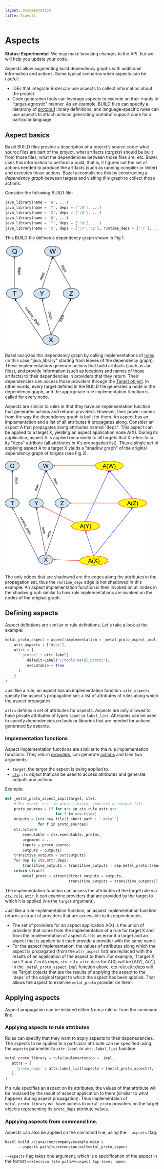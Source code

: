 ```yaml
---
layout: documentation
title: Aspects
---
```

# Aspects

**Status: Experimental**. We may make breaking changes to the API, but we will
  help you update your code.

Aspects allow augmenting build dependency graphs with additional information
and actions. Some typical scenarios when aspects can be useful:

*   IDEs that integrate Bazel can use aspects to collect information about the
    project
*   Code generation tools can leverage aspects to execute on their inputs in
    "target-agnostic" manner. As an example, BUILD files can specify a hierarchy
    of [protobuf](https://developers.google.com/protocol-buffers/) library
    definitions, and language-specific rules can use aspects to attach
    actions generating protobuf support code for a particular language

## Aspect basics

Bazel BUILD files provide a description of a project’s source code: what source
files are part of the project, what artifacts (_targets_) should be built from
those files, what the dependencies between those files are, etc. Bazel uses
this information to perform a build, that is, it figures out the set of actions
needed to produce the artifacts (such as running compiler or linker) and
executes those actions. Bazel accomplishes this by constructing a _dependency
graph_ between targets and visiting this graph to collect those actions.

Consider the following BUILD file:

```python
java_library(name = 'W', ...)
java_library(name = 'Y', deps = [':W'], ...)
java_library(name = 'Z', deps = [':W'], ...)
java_library(name = 'Q', ...)
java_library(name = 'T', deps = [':Q'], ...)
java_library(name = 'X', deps = [':Y',':Z'], runtime_deps = [':T'], ...)
```

This BUILD file defines a dependency graph shown in Fig 1.

<img src="build-graph.png" alt="Build Graph" width="250px" />

Bazel analyzes this dependency graph by calling implementations of
[rules](rules.md) (in this case "java_library" starting from leaves of
the dependency graph). These implementations generate actions that build
artifacts (such as Jar files), and provide information (such as locations
and names of those artifacts) to their dependencies in providers that
they return. Their dependencies can access those providers through the
[Target object](lib/Target.html). In other words, every target
defined in the BUILD file generates a node in the dependency graph, and
the appropriate rule implementation function is called for every node.

Aspects are similar to rules in that they have an implementation function that
generates actions and returns providers. However, their power comes from
the way the dependency graph is built for them. An aspect has an implementation
and a list of all attributes it propagates along. Consider an aspect A that
propagates along attributes named "deps". This aspect can be applied to
a target X, yielding an aspect application node A(X). During its application,
aspect A is applied recursively to all targets that X refers to in its "deps"
attribute (all attributes in A's propagation list). Thus a single act of
applying aspect A to a target X yields a "shadow graph" of the original
dependency graph of targets (see Fig.2).

![Build Graph with Aspect](build-graph-aspects.png)

The only edges that are shadowed are the edges along the attributes in
the propagation set, thus the `runtime_deps` edge is not shadowed in this
example. An aspect implementation function is then invoked on all nodes in
the shadow graph similar to how rule implementations are invoked on the nodes
of the original graph.

## Defining aspects

Aspect defintions are similiar to rule definitions. Let's take a look at
the example:

```python
metal_proto_aspect = aspect(implementation = _metal_proto_aspect_impl,
    attr_aspects = ["deps"],
    attrs = {
      "_protoc" : attr.label(
          default=Label("//tools:metal_protoc"),
          executable = True
      )
    }
)
```

Just like a rule, an aspect has an implementation function. ``attr_aspects``
specify the aspect's propagation set: a list of attributes of rules along which
the aspect propagates.

``attrs`` defines a set of attributes for aspects. Aspects are only allowed
to have private attributes of types ``label`` or ``label_list``. Attributes
can be used to specify dependencies on tools or libraries that are needed
for actions generated by aspects.

### Implementation functions

Aspect implementation functions are similiar to the rule implementation
functions. They return [providers](rules.md#providers), can generate
[actions](rules.md#actions) and take two arguments:

*    `target`: the target the aspect is being applied to.
*    [`ctx`](lib/ctx.html): `ctx` object that can be used to access attributes and
     generate outputs and actions.

Example:

```python
def _metal_proto_aspect_impl(target, ctx):
    # For every `src` in proto_library, generate an output file
    proto_sources = [f for src in ctx.rule.attr.src
                       for f in src.files]
    outputs = [ctx.new_file(f.short_path + ".metal")
               for f in proto_sources]
    ctx.action(
        executable = ctx.executable._protoc,
        argument = ...
        inputs = proto_sources
        outputs = outputs)
    transitive_outputs = set(outputs)
    for dep in ctx.attr.deps:
        transitive_outputs = transitive_outputs | dep.metal_proto.transitive_outputs
    return struct(
        metal_proto = struct(direct_outputs = outputs,
                             transitive_outputs = transitive_outputs))
```

The implementation function can access the attributes of the target rule via
[`ctx.rule.attr`](lib/ctx.html#rule). It can examine providers that are
provided  by the target to which it is applied (via the `target` argument).

Just like a rule implementation function, an aspect implementation function
returns a struct of providers that are accessible to its dependencies.

*   The set of providers for an aspect application A(X) is the union of providers
    that come from the implementation of a rule for target X and from
    the implementation of aspect A. It is an error if a target and an aspect that
    is applied to it each provide a provider with the same name.
*   For the aspect implementation, the values of attributes along which
    the aspect is propagated (from the `attr_aspect` list) are replaced with
    the results of an application of the aspect to them. For example, if target
    X has Y and Z in its deps, `ctx.rule.attr.deps` for A(X) will be [A(Y), A(Z)].
    In the `_metal_proto_aspect_impl` function above, ctx.rule.attr.deps will be
    Target objects that are the results of applying the aspect to the 'deps'
    of the original target to which the aspect has been applied.
    That allows the aspect to examine `metal_proto` provider on them.


## Applying aspects

Aspect propagation can be initiated either from a rule or from the command line.

### Applying aspects to rule attributes

Rules can specify that they want to apply aspects to their depenedencies.
The aspects to be applied to a particular attribute can be specified
using the `aspects` parameter to `attr.label` or `attr.label_list` function:

```python
metal_proto_library = rule(implementation = _impl,
   attrs = {
     'proto_deps' : attr.label_list(aspects = [metal_proto_aspect]),
   },
)
```

If a rule specifies an aspect on its attributes, the values of that attribute
will be replaced by the result of aspect application to them (similiar to
what happens during aspect propagation). Thus implementaion of
`metal_proto_library` will have access to `metal_proto` providers
on the target objects representing its `proto_deps` attribute values.

### Applying aspects from command line.

Aspects can also be applied on the command line, using the `--aspects` flag:


```
bazel build //java/com/company/example:main \
      --aspects path/to/extension.bzl%metal_proto_aspect
```

`--aspects` flag takes one argument, which is a specification of the aspect in
the format `<extension file path>%<aspect top-level name>`.


